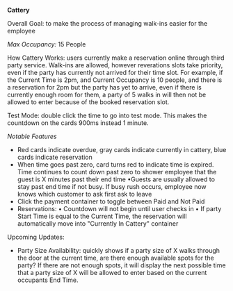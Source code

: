 **Cattery**

Overall Goal: to make the process of managing walk-ins easier for the employee

*Max Occupancy:* 15 People

How Cattery Works: users currently make a reservation online through third party service. Walk-ins are allowed, however reverations slots take priority, even if the party has currently not arrived for their time slot.
For example, if the Current Time is 2pm, and Current Occupancy is 10 people, and there is a reservation for 2pm but the party has yet to arrive, even if there is currently enough room for them, a party of 5 walks in will then not be allowed to enter because of the booked reservation slot.

Test Mode: double click the time to go into test mode. This makes the countdown on the cards 900ms instead 1 minute.

*Notable Features*

- Red cards indicate overdue, gray cards indicate currently in cattery, blue cards indicate reservation
- When time goes past zero, card turns red to indicate time is expired. Time continues to count down past zero to shower employee that the guest is X minutes past their end time
  •Guests are usually allowed to stay past end time if not busy. If busy rush occurs, employee now knows which customer to ask first ask to leave
- Click the payment container to toggle between Paid and Not Paid
- Reservations:
  • Countdown will not begin until user checks in
  • If party Start Time is equal to the Current Time, the reservation will automatically move into "Currently In Cattery" container

Upcoming Updates:

- Party Size Availability: quickly shows if a party size of X walks through the door at the current time, are there enough available spots for the party? If there are not enough spots, it will display the next possible time that a party size of X will be allowed to enter based on the current occupants End Time.
